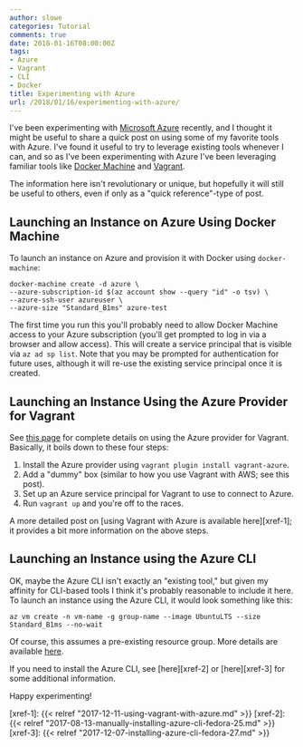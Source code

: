 ```yaml
---
author: slowe
categories: Tutorial
comments: true
date: 2018-01-16T08:00:00Z
tags:
- Azure
- Vagrant
- CLI
- Docker
title: Experimenting with Azure
url: /2018/01/16/experimenting-with-azure/
---
```


I've been experimenting with [Microsoft Azure][link-4] recently, and I thought it might be useful to share a quick post on using some of my favorite tools with Azure. I've found it useful to try to leverage existing tools whenever I can, and so as I've been experimenting with Azure I've been leveraging familiar tools like [Docker Machine][link-2] and [Vagrant][link-3].<!--more-->

The information here isn't revolutionary or unique, but hopefully it will still be useful to others, even if only as a "quick reference"-type of post.

## Launching an Instance on Azure Using Docker Machine

To launch an instance on Azure and provision it with Docker using `docker-machine`:

    docker-machine create -d azure \
    --azure-subscription-id $(az account show --query "id" -o tsv) \
    --azure-ssh-user azureuser \
    --azure-size "Standard_B1ms" azure-test

The first time you run this you'll probably need to allow Docker Machine access to your Azure subscription (you'll get prompted to log in via a browser and allow access). This will create a service principal that is visible via `az ad sp list`. Note that you may be prompted for authentication for future uses, although it will re-use the existing service principal once it is created.

## Launching an Instance Using the Azure Provider for Vagrant

See [this page][link-1] for complete details on using the Azure provider for Vagrant. Basically, it boils down to these four steps:

1. Install the Azure provider using `vagrant plugin install vagrant-azure`.
2. Add a "dummy" box (similar to how you use Vagrant with AWS; see this post).
3. Set up an Azure service principal for Vagrant to use to connect to Azure.
4. Run `vagrant up` and you're off to the races.

A more detailed post on [using Vagrant with Azure is available here][xref-1]; it provides a bit more information on the above steps.

## Launching an Instance using the Azure CLI

OK, maybe the Azure CLI isn't exactly an "existing tool," but given my affinity for CLI-based tools I think it's probably reasonable to include it here. To launch an instance using the Azure CLI, it would look something like this:

    az vm create -n vm-name -g group-name --image UbuntuLTS --size Standard_B1ms --no-wait

Of course, this assumes a pre-existing resource group. More details are available [here][link-5].

If you need to install the Azure CLI, see [here][xref-2] or [here][xref-3] for some additional information.

Happy experimenting!



[link-1]: https://github.com/Azure/vagrant-azure
[link-2]: https://www.docker.com/products/docker-machine
[link-3]: https://www.vagrantup.com/
[link-4]: https://azure.microsoft.com/en-us/
[link-5]: https://docs.microsoft.com/en-us/azure/virtual-machines/linux/quick-create-cli
[xref-1]: {{< relref "2017-12-11-using-vagrant-with-azure.md" >}}
[xref-2]: {{< relref "2017-08-13-manually-installing-azure-cli-fedora-25.md" >}}
[xref-3]: {{< relref "2017-12-07-installing-azure-cli-fedora-27.md" >}}
